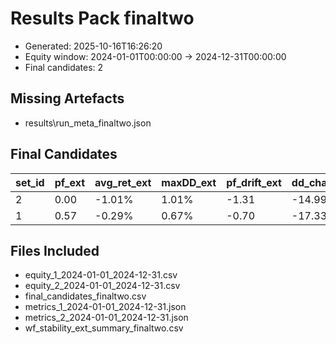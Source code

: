 # Results Pack finaltwo

- Generated: 2025-10-16T16:26:20
- Equity window: 2024-01-01T00:00:00 → 2024-12-31T00:00:00
- Final candidates: 2

## Missing Artefacts
- results\run_meta_finaltwo.json

## Final Candidates
| set_id | pf_ext | avg_ret_ext | maxDD_ext | pf_drift_ext | dd_change_ext | accepted |
|---|---|---|---|---|---|---|
| 2 | 0.00 | -1.01% | 1.01% | -1.31 | -14.99 | NO |
| 1 | 0.57 | -0.29% | 0.67% | -0.70 | -17.33 | NO |

## Files Included
- equity_1_2024-01-01_2024-12-31.csv
- equity_2_2024-01-01_2024-12-31.csv
- final_candidates_finaltwo.csv
- metrics_1_2024-01-01_2024-12-31.json
- metrics_2_2024-01-01_2024-12-31.json
- wf_stability_ext_summary_finaltwo.csv

